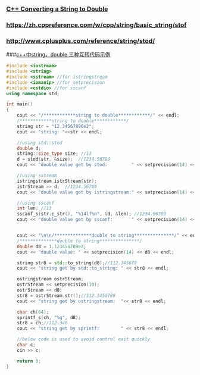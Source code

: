 ### [C++ Converting a String to Double](https://stackoverflow.com/questions/16747915/c-converting-a-string-to-double)

### https://zh.cppreference.com/w/cpp/string/basic_string/stof
### http://www.cplusplus.com/reference/string/stod/

###[c++中string，double 三种互转代码示例](https://www.cnblogs.com/jingmi/p/11206236.html)
```cpp
#include <iostream>
#include <string>
#include <sstream> //for istringstream
#include <iomanip> //for setprecision
#include <cstdio> //for sscanf
using namespace std;

int main()
{
    cout << "/************string to double************/" << endl;
    /************string to double************/
    string str = "12.34567890e2";
    cout << "string: "<<str << endl;

    //using std::stod
    double d;
    string::size_type size; //13
    d = stod(str, &size);  //1234.56789
    cout << "double value get by stod:         " << setprecision(14) << d << ", size:"<<size << endl; //Note: must setprecision to see entire value

    //using sstream
    istringstream istrStream(str);
    istrStream >> d;  //1234.56789
    cout << "double value get by istringstream:" << setprecision(14) << d << endl;

    //using sscanf
    int len; //13
    sscanf_s(str.c_str(), "%14lf%n", &d, &len); //1234.56789
    cout << "double value get by sscanf:       " << setprecision(14) << d <<", size:"<<len<< endl;


    cout << "\n\n/**************double to string***************/" << endl;
    /**************double to string***************/
    double d8 = 1.123456789e2;
    cout << "double value: " << setprecision(14) << d8 << endl;

    string str8 = std::to_string(d8);//112.345679
    cout << "string get by std::to_string: " << str8 << endl;

    ostringstream ostrStream;
    ostrStream << setprecision(10);
    ostrStream << d8;
    str8 = ostrStream.str();//112.3456789
    cout << "string get by ostringstream:  "<< str8 << endl;

    char ch[64];
    sprintf_s(ch, "%g", d8);
    str8 = ch;//112.346
    cout << "string get by sprintf:        " << str8 << endl;

    //below code is used to avoid control exit quickly
    char c;
    cin >> c;

    return 0;
}
```
